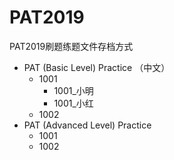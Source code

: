 # PAT2019
PAT2019刷题练题文件存档方式

* PAT (Basic Level) Practice （中文）
  * 1001
    * 1001_小明
    * 1001_小红
  * 1002
* PAT (Advanced Level) Practice
  * 1001
  * 1002
